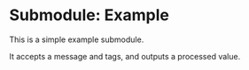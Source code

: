# Submodule: Example

This is a simple example submodule.

It accepts a message and tags, and outputs a processed value.
